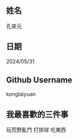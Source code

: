 姓名
----
孔來元

日期
----
2024/05/31

Github Username
---------------
konglaiyuan

我最喜歡的三件事
---------------
玩荒野亂鬥 打排球 吃東西